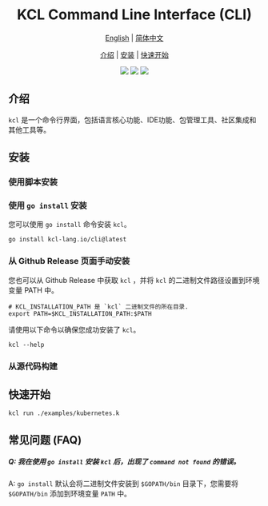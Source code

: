 <h1 align="center">KCL Command Line Interface (CLI)</h1>

<p align="center">
<a href="./README.md">English</a> | <a href="./README-zh.md">简体中文</a>
</p>
<p align="center">
<a href="#介绍">介绍</a> | <a href="#安装">安装</a> | <a href="#快速开始">快速开始</a>
</p>


<p align="center">
<img src="https://coveralls.io/repos/github/kcl-lang/cli/badge.svg">
<img src="https://img.shields.io/badge/license-Apache--2.0-green">
<img src="https://img.shields.io/badge/PRs-welcome-brightgreen">
</p>

## 介绍

`kcl` 是一个命令行界面，包括语言核心功能、IDE功能、包管理工具、社区集成和其他工具等。

## 安装

### 使用脚本安装

### 使用 `go install` 安装

您可以使用 `go install` 命令安装 `kcl`。

```shell
go install kcl-lang.io/cli@latest
```

### 从 Github Release 页面手动安装

您也可以从 Github Release 中获取 `kcl` ，并将 `kcl` 的二进制文件路径设置到环境变量 PATH 中。

```shell
# KCL_INSTALLATION_PATH 是 `kcl` 二进制文件的所在目录.
export PATH=$KCL_INSTALLATION_PATH:$PATH  
```

请使用以下命令以确保您成功安装了 `kcl`。

```shell
kcl --help
```

### 从源代码构建

## 快速开始

```shell
kcl run ./examples/kubernetes.k
```

## 常见问题 (FAQ)

##### Q: 我在使用 `go install` 安装 `kcl` 后，出现了 `command not found` 的错误。

A: `go install` 默认会将二进制文件安装到 `$GOPATH/bin` 目录下，您需要将 `$GOPATH/bin` 添加到环境变量 `PATH` 中。
